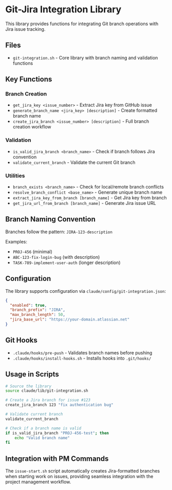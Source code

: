 # Git-Jira Integration Library

This library provides functions for integrating Git branch operations with Jira issue tracking.

## Files

- `git-integration.sh` - Core library with branch naming and validation functions

## Key Functions

### Branch Creation
- `get_jira_key <issue_number>` - Extract Jira key from GitHub issue
- `generate_branch_name <jira_key> [description]` - Create formatted branch name
- `create_jira_branch <issue_number> [description]` - Full branch creation workflow

### Validation
- `is_valid_jira_branch <branch_name>` - Check if branch follows Jira convention
- `validate_current_branch` - Validate the current Git branch

### Utilities
- `branch_exists <branch_name>` - Check for local/remote branch conflicts
- `resolve_branch_conflict <base_name>` - Generate unique branch name
- `extract_jira_key_from_branch [branch_name]` - Get Jira key from branch
- `get_jira_url_from_branch [branch_name]` - Generate Jira issue URL

## Branch Naming Convention

Branches follow the pattern: `JIRA-123-description`

Examples:
- `PROJ-456` (minimal)
- `ABC-123-fix-login-bug` (with description)
- `TASK-789-implement-user-auth` (longer description)

## Configuration

The library supports configuration via `claude/config/git-integration.json`:

```json
{
  "enabled": true,
  "branch_prefix": "JIRA",
  "max_branch_length": 50,
  "jira_base_url": "https://your-domain.atlassian.net"
}
```

## Git Hooks

- `.claude/hooks/pre-push` - Validates branch names before pushing
- `.claude/hooks/install-hooks.sh` - Installs hooks into `.git/hooks/`

## Usage in Scripts

```bash
# Source the library
source claude/lib/git-integration.sh

# Create a Jira branch for issue #123
create_jira_branch 123 "fix authentication bug"

# Validate current branch
validate_current_branch

# Check if a branch name is valid
if is_valid_jira_branch "PROJ-456-test"; then
    echo "Valid branch name"
fi
```

## Integration with PM Commands

The `issue-start.sh` script automatically creates Jira-formatted branches when starting work on issues, providing seamless integration with the project management workflow.